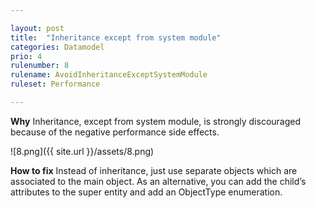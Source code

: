 ```yaml
---

layout: post
title:  "Inheritance except from system module"
categories: Datamodel
prio: 4
rulenumber: 8
rulename: AvoidInheritanceExceptSystemModule
ruleset: Performance

---
```


**Why**
Inheritance, except from system module, is strongly discouraged because of the negative performance side effects.

![8.png]({{ site.url }}/assets/8.png)

**How to fix**
Instead of inheritance, just use separate objects which are associated to the main object. As an alternative, you can add the child’s attributes to the super entity and add an ObjectType enumeration.
